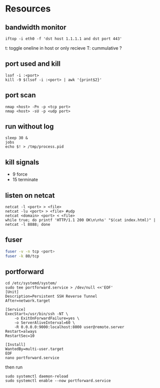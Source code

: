 # Resources
## bandwidth monitor
```
iftop -i eth0 -f 'dst host 1.1.1.1 and dst port 443'
```
t: toggle oneline in host or only recieve
T: cummulative ?
## port used and kill
    lsof -i :<port>
    kill -9 $(lsof -i :<port> | awk '{print$2}'
## port scan 
    nmap <host> -Pn -p <tcp port>
    nmap <host> -sU -p <udp port>
##  run without log
    sleep 30 &
    jobs
    echo $! > /tmp/process.pid
## kill signals
- 9 force
- 15 terminate
## listen on netcat
    netcat -l <port> > <file>
    netcat -lu <port> > <file> #udp
    netcat <domain> <port> < <file>
    while true; do printf 'HTTP/1.1 200 OK\n\n%s' "$(cat index.html)" | netcat -l 8888; done
## fuser
```bash
fuser -v -n tcp <port> 
fuser -k 80/tcp
```
## portforward

```
cd /etc/systemd/system/
sudo tee portforward.service > /dev/null <<'EOF'
[Unit]
Description=Persistent SSH Reverse Tunnel
After=network.target

[Service]
ExecStart=/usr/bin/ssh -NT \
    -o ExitOnForwardFailure=yes \
    -o ServerAliveInterval=60 \
    -R 0.0.0.0:9000:localhost:8000 user@remote.server
Restart=always
RestartSec=10

[Install]
WantedBy=multi-user.target
EOF
nano portforward.service
```
then run
```
sudo systemctl daemon-reload
sudo systemctl enable --now portforward.service
```

